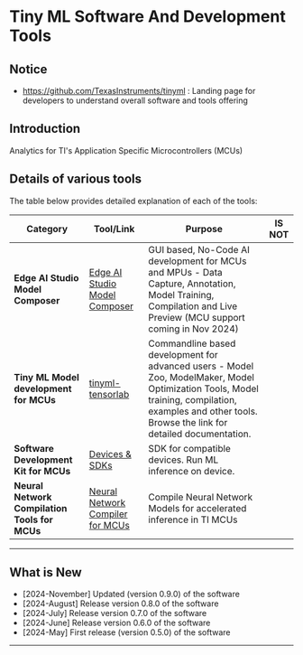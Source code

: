 # Tiny ML Software And Development Tools

## Notice
- https://github.com/TexasInstruments/tinyml : Landing page for developers to understand overall software and tools offering  

## Introduction

Analytics for TI's Application Specific Microcontrollers (MCUs)


## Details of various tools

The table below provides detailed explanation of each of the tools:

| Category                              | Tool/Link                                                               | Purpose                                                                                                         | IS NOT                |
|---------------------------------------|-------------------------------------------------------------------------|-----------------------------------------------------------------------------------------------------------------|-----------------------|
| **Edge AI Studio Model Composer**    | [Edge AI Studio Model Composer](https://dev.ti.com/modelcomposer/) | GUI based, No-Code AI development for MCUs and MPUs - Data Capture, Annotation, Model Training, Compilation and Live Preview (MCU support coming in Nov 2024)|      |
| **Tiny ML Model development for MCUs**    | [tinyml-tensorlab](https://github.com/TexasInstruments/tinyml-tensorlab) | Commandline based development for advanced users - Model Zoo, ModelMaker, Model Optimization Tools, Model training, compilation, examples and other tools. Browse the link for detailed documentation. |      |
| **Software Development Kit for MCUs** | [Devices & SDKs](readme_sdk.md)                                         | SDK for compatible devices. Run ML inference on device.                                                         |   |
| **Neural Network Compilation Tools for MCUs** | [Neural Network Compiler for MCUs](https://software-dl.ti.com/mctools/nnc/mcu/users_guide/)                     | Compile Neural Network Models for accelerated inference in TI MCUs                                                         |   |


<hr>

## What is New
- [2024-November] Updated (version 0.9.0) of the software
- [2024-August] Release version 0.8.0 of the software
- [2024-July] Release version 0.7.0 of the software
- [2024-June] Release version 0.6.0 of the software
- [2024-May] First release (version 0.5.0) of the software


<hr>
